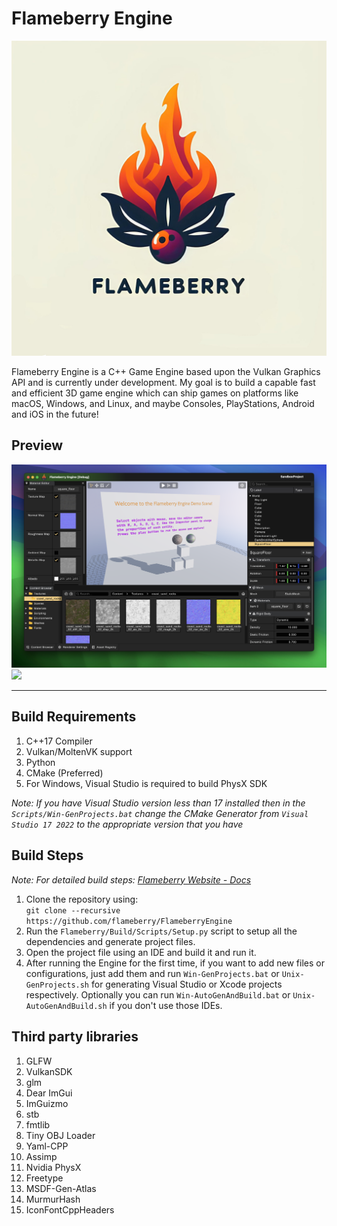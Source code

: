 # Flameberry Engine

![Logo](Flameberry/Documentation/Branding/Flameberry-Crazy-Logo-Upscaled.jpg)

Flameberry Engine is a C++ Game Engine based upon the Vulkan Graphics API and is currently under development. My goal is to build a capable fast and efficient 3D game engine which can ship games on platforms like macOS, Windows, and Linux, and maybe Consoles, PlayStations, Android and iOS in the future!

## Preview

<img src="Flameberry/Documentation/Screenshots/FlameberrySS1.png">
<img src="Flameberry/Documentation/Screenshots/FlameberrySS2.png">

***

## Build Requirements
1. C++17 Compiler
2. Vulkan/MoltenVK support
3. Python
4. CMake (Preferred)
5. For Windows, Visual Studio is required to build PhysX SDK

_Note: If you have Visual Studio version less than 17 installed then in the `Scripts/Win-GenProjects.bat` change the CMake Generator from `Visual Studio 17 2022` to the appropriate version that you have_

## Build Steps

_Note: For detailed build steps: <a href="https://flameberry.github.io/docs/installationguide/">Flameberry Website - Docs</a>_

1. Clone the repository using: <br> `git clone --recursive https://github.com/flameberry/FlameberryEngine`
2. Run the `Flameberry/Build/Scripts/Setup.py` script to setup all the dependencies and generate project files.
3. Open the project file using an IDE and build it and run it.
4. After running the Engine for the first time, if you want to add new files or configurations, just add them and run `Win-GenProjects.bat` or `Unix-GenProjects.sh` for generating Visual Studio or Xcode projects respectively. Optionally you can run `Win-AutoGenAndBuild.bat` or `Unix-AutoGenAndBuild.sh` if you don't use those IDEs.

## Third party libraries
1. GLFW
2. VulkanSDK
3. glm
4. Dear ImGui
5. ImGuizmo
6. stb
7. fmtlib
8. Tiny OBJ Loader
9. Yaml-CPP
10. Assimp
11. Nvidia PhysX
12. Freetype
13. MSDF-Gen-Atlas
14. MurmurHash
15. IconFontCppHeaders